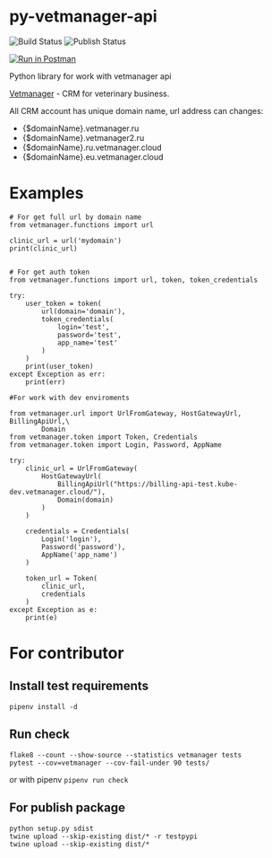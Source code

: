 # py-vetmanager-api

![Build Status](https://github.com/otis22/PyVetmanagerApi/workflows/Python%20package/badge.svg)
![Publish Status](https://github.com/otis22/PyVetmanagerApi/workflows/Publish%20to%20PyPi/badge.svg)


[![Run in Postman](https://run.pstmn.io/button.svg)](https://god.postman.co/run-collection/64d692ca1ea129218ccb)

Python library for work with vetmanager api

[Vetmanager](https://vetmanager.ru) - CRM for veterinary business. 

All CRM account has unique domain name, url address can changes:

* {$domainName}.vetmanager.ru
* {$domainName}.vetmanager2.ru
* {$domainName}.ru.vetmanager.cloud
* {$domainName}.eu.vetmanager.cloud

# Examples

```
# For get full url by domain name
from vetmanager.functions import url

clinic_url = url('mydomain')
print(clinic_url)
```

```

# For get auth token
from vetmanager.functions import url, token, token_credentials

try:
    user_token = token(
        url(domain='domain'),
        token_credentials(
            login='test',
            password='test',
            app_name='test'
        )
    )
    print(user_token)
except Exception as err: 
    print(err)
```

```
#For work with dev enviroments

from vetmanager.url import UrlFromGateway, HostGatewayUrl, BillingApiUrl,\
        Domain
from vetmanager.token import Token, Credentials
from vetmanager.token import Login, Password, AppName

try: 
    clinic_url = UrlFromGateway(
        HostGatewayUrl(
            BillingApiUrl("https://billing-api-test.kube-dev.vetmanager.cloud/"),
            Domain(domain)
        )
    )
    
    credentials = Credentials(
        Login('login'),
        Password('password'),
        AppName('app_name')
    )
    
    token_url = Token(
        clinic_url,
        credentials
    )
except Exception as e:
    print(e)
```

# For contributor

## Install test requirements 

```
pipenv install -d
```

## Run check
```
flake8 --count --show-source --statistics vetmanager tests
pytest --cov=vetmanager --cov-fail-under 90 tests/
```
or with pipenv `pipenv run check`

## For publish package

```
python setup.py sdist
twine upload --skip-existing dist/* -r testpypi
twine upload --skip-existing dist/*
```

```buildoutcfg

```
